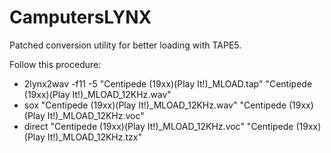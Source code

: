 # CamputersLYNX

Patched conversion utility for better loading with TAPE5.

Follow this procedure:

* 2lynx2wav -f11 -5 "Centipede (19xx)(Play It!)_MLOAD.tap" "Centipede (19xx)(Play It!)_MLOAD_12KHz.wav"
* sox "Centipede (19xx)(Play It!)_MLOAD_12KHz.wav" "Centipede (19xx)(Play It!)_MLOAD_12KHz.voc"
* direct "Centipede (19xx)(Play It!)_MLOAD_12KHz.voc" "Centipede (19xx)(Play It!)_MLOAD_12KHz.tzx"

